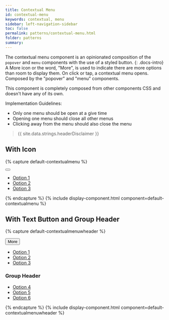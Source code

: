 ```yaml
---
title: Contextual Menu
id: contextual-menu
keywords: contextual, menu
sidebar: left-navigation-sidebar
toc: false
permalink: patterns/contextual-menu.html
folder: patterns
summary:
---
```



The contextual menu component is an opinionated composition of the `popover` and `menu` components with the use of a styled button.
{: .docs-intro}
A More icon or the word, "More", is used to indicate there are more options than room to display them. On click or tap, a contextual menu opens. Composed by the "popover" and "menu" components.

This component is completely composed from other components CSS and doesn't have any of its own.

Implementation Guidelines:
- Only one menu should be open at a give time
- Opening one menu should close all other menus
- Clicking away from the menu should also close the menu

> {{ site.data.strings.headerDisclaimer }}

## With Icon
{% capture default-contextualmenu %}
<div class="fd-popover">
    <div class="fd-popover__control">
        <button class="fd-button--light sap-icon--overflow" aria-controls="pQqQR213" aria-haspopup="true" aria-expanded="false" aria-label="More"></button>
    </div>
    <div class="fd-popover__body" aria-hidden="true" id="pQqQR213">
        <nav class="fd-menu">
            <ul class="fd-menu__list">
                <li><a href="#" class="fd-menu__item">Option 1</a></li>
                <li><a href="#" class="fd-menu__item">Option 2</a></li>
                <li><a href="#" class="fd-menu__item">Option 3</a></li>
            </ul>
        </nav>
    </div>
</div>
{% endcapture %}
{% include display-component.html component=default-contextualmenu %}

<br>

## With Text Button and Group Header

{% capture default-contextualmenuwheader %}
<div class="fd-popover">
    <div class="fd-popover__control">
        <button class="fd-button" aria-controls="jhqD0558" aria-haspopup="true" aria-expanded="false" aria-label="More">More</button>
    </div>
    <div class="fd-popover__body" aria-hidden="true" id="jhqD0558">
        <nav class="fd-menu">
            <ul class="fd-menu__list">
                <li><a href="#" class="fd-menu__item">Option 1</a></li>
                <li><a href="#" class="fd-menu__item">Option 2</a></li>
                <li><a href="#" class="fd-menu__item">Option 3</a></li>
            </ul>
            <div class="fd-menu__group">
                <h3 class="fd-menu__title">Group Header</h3>
                <ul class="fd-menu__list">
                    <li><a href="#" class="fd-menu__item">Option 4</a></li>
                    <li><a href="#" class="fd-menu__item">Option 5</a></li>
                    <li><a href="#" class="fd-menu__item">Option 6</a></li>
                </ul>
            </div>
        </nav>
    </div>
</div>
{% endcapture %}
{% include display-component.html component=default-contextualmenuwheader %}
